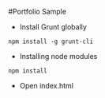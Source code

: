 #Portfolio Sample

- Install Grunt globally 

```
npm install -g grunt-cli

```
- Installing node modules

```
npm install

```
- Open index.html
